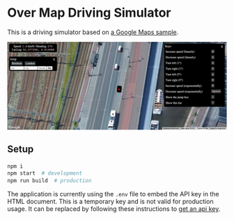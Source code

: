 # Over Map Driving Simulator 

This is a driving simulator based on [a Google Maps
sample](https://developers.google.com/maps/documentation/javascript/examples/aerial-simple).

![Screenshot of Driving in Amsterdam](./DrivingInAmsterdam.png)

## Setup

```sh
npm i
npm start  # development
npm run build  # production
```

The application is currently using the `.env` file to embed the API key in the
HTML document. This is a temporary key and is not valid for production usage. It
can be replaced by following these instructions to
[get an api key](https://developers.google.com/maps/documentation/javascript/get-api-key).
